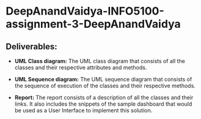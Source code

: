 # DeepAnandVaidya-INFO5100-assignment-3-DeepAnandVaidya

## Deliverables:

* <b>UML Class diagram:</b>
    The UML class diagram that consists of all the classes and their respective attributes and methods.
  
* <b>UML Sequence diagram:</b>
  The UML sequence diagram that consists of the sequence of execution of the classes and their respective methods.
  
* <b>Report:</b>
  The report consists of a description of all the classes and their links. It also includes the snippets of the sample dashboard that would be used as a User Interface to implement this solution.
